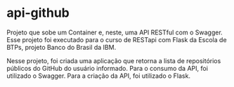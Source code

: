 # api-github

Projeto que sobe um Container e, neste, uma API RESTful com o Swagger. Esse projeto foi executado para o curso de RESTapi com Flask da Escola de BTPs, projeto Banco do Brasil da IBM.

Nesse projeto, foi criada uma aplicação que retorna a lista de repositórios públicos do GitHub do usuário informado. Para o consumo da API, foi utilizado o Swagger. Para a criação da API, foi utilizado o Flask.
